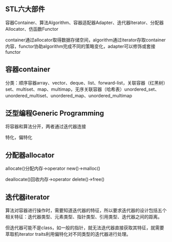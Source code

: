 ## STL六大部件 ##
容器Container、算法Algorithm、容器适配器Adapter、迭代器Iterator、分配器Allocator、仿函数Functor

container通过allocator取得数据存储空间，algorithm通过iterator存取container内容，functor协助algorithm完成不同的策略变化，adapter可以修饰或套接functor

## 容器container ##
分类：顺序容器array、vector、deque、list、forward-list，关联容器（红黑树）set、multiset、map、multimap，无序关联容器（哈希表）unordered_set、unordered_multiset、unordered_map、unordered_multimap

## 泛型编程Generic Programming ##
将容器和算法分开，两者通过迭代器连接

特化，偏特化

## 分配器allocator ##
allocate()分配内存->operator new()->malloc()

deallocate()回收内存->operator delete()->free()

## 迭代器iterator ##
算法对容器进行操作时，需要知道迭代器的特征，所以要求迭代器的设计包括五个相关特征：迭代器类型、元素类型、指针类型、引用类型、迭代器之间的距离。

但迭代器可能不是class，如一般的指针，就无法迭代器直接获取其特征，就需要萃取机iterator traits利用偏特化对不同类型的迭代器进行处理。